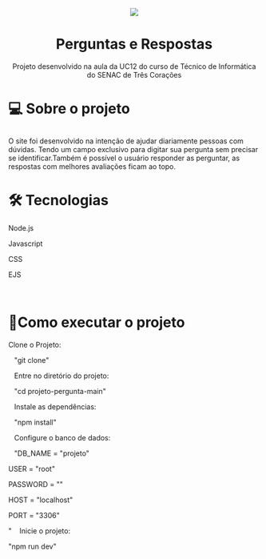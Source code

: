 <p align="center">

<img src="https://i.ibb.co/SsDPcS7/Logomarca-feminina-gr-fica-ilustra-o-de-comunica-o.png">

</p>

<h1 align="center">Perguntas e Respostas</h1>

<p align="center">Projeto desenvolvido na aula da UC12 do curso de Técnico de Informática do SENAC de Três Corações</p>

<h1><p align="label">💻 Sobre o projeto</p></h1>

<p> O site foi desenvolvido na intenção de ajudar diariamente pessoas com dúvidas. Tendo um campo exclusivo para digitar sua pergunta sem precisar se identificar.Também é possível o usuário responder as perguntar, as respostas com melhores avaliações ficam ao topo.</p>

<h1>🛠 Tecnologias</h1>

Node.js<br>

Javascript<br>

CSS<br>

EJS<br>

 

<h1>🚀Como executar o projeto</h1>
Clone o Projeto:

   "git clone"

   Entre no diretório do projeto:

   "cd projeto-pergunta-main"

   Instale as dependências:

   "npm install"

   Configure o banco de dados:

   "DB_NAME = "projeto"

USER = "root"

PASSWORD = ""

HOST = "localhost"

PORT = "3306"

"    Inicie o projeto:

"npm run dev"






